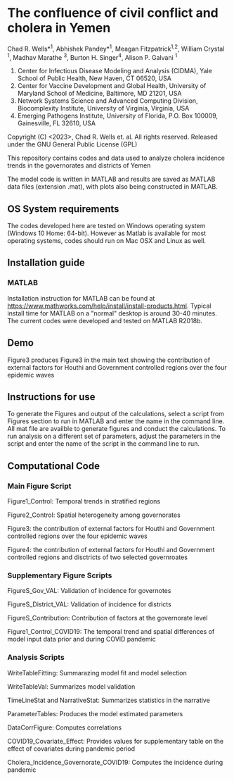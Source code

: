 # The confluence of civil conflict and cholera in Yemen
Chad R. Wells*<sup>1</sup>, Abhishek Pandey*<sup>1</sup>, Meagan Fitzpatrick<sup>1,2</sup>, William Crystal <sup>1</sup>, Madhav Marathe <sup>3</sup>, Burton H. Singer<sup>4</sup>, Alison P. Galvani <sup>1</sup>

1. Center for Infectious Disease Modeling and Analysis (CIDMA), Yale School of Public Health, New Haven, CT 06520, USA
2. Center for Vaccine Development and Global Health, University of Maryland School of Medicine, Baltimore, MD 21201, USA
3. Network Systems Science and Advanced Computing Division, Biocomplexity Institute, University of Virginia, Virginia, USA
4. Emerging Pathogens Institute, University of Florida, P.O. Box 100009, Gainesville, FL 32610, USA

Copyright (C) <2023>, Chad R. Wells et. al. All rights reserved. Released under the GNU General Public License (GPL)

This repository contains codes and data used to analyze cholera incidence trends in the governorates and districts of Yemen

The model code is written in MATLAB and results are saved as MATLAB data files (extension .mat), with plots also being constructed in MATLAB. 

## OS System requirements
The codes developed here are tested on Windows operating system (Windows 10 Home: 64-bit). However as Matlab is available for most operating systems, codes should run on Mac OSX and Linux as well.

## Installation guide
### MATLAB
Installation instruction for MATLAB can be found at https://www.mathworks.com/help/install/install-products.html. Typical install time for MATLAB on a "normal" desktop is around 30-40 minutes. The current codes were developed and tested on MATLAB R2018b.

## Demo
Figure3 produces Figure3 in the main text showing the contribution of external factors for Houthi and Government controlled regions over the four epidemic waves

## Instructions for use
To generate the Figures and output of the calculations, select a script from Figures section to run in MATLAB and enter the name in the command line. All mat file are availble to generate figures and conduct the calculations. To run analysis on a different set of parameters, adjust the parameters in the script and enter the name of the script in the command line to run.

## Computational Code
### Main Figure Script
Figure1_Control: Temporal trends in stratified regions

Figure2_Control: Spatial heterogeneity among governorates

Figure3: the contribution of external factors for Houthi and Government controlled regions over the four epidemic waves

Figure4: the contribution of external factors for Houthi and Government controlled regions and disctricts of two selected governroates

### Supplementary Figure Scripts
FigureS_Gov_VAL: Validation of incidence for governotes

FigureS_District_VAL: Validation of incidence for districts

FigureS_Contribution: Contribution of factors at the governorate level

Figure1_Control_COVID19: The temporal trend and spatial differences of model input data prior and during COVID pandemic

### Analysis Scripts
WriteTableFitting: Summarazing model fit and model selection

WriteTableVal: Summarizes model validation 

TimeLineStat and NarrativeStat: Summarizes statistics in the narrative

ParameterTables: Produces the model estimated parameters

DataCorrFigure: Computes correlations

COVID19_Covariate_Effect: Provides values for supplementary table on the effect of covariates during pandemic period

Cholera_Incidence_Governorate_COVID19: Computes the incidence during pandemic
